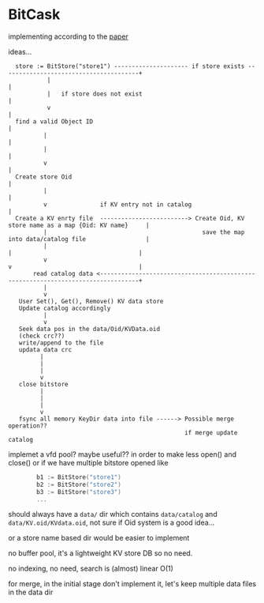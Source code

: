 BitCask
===========================

implementing according to the [paper](https://riak.com/assets/bitcask-intro.pdf)


ideas...
```                                                                                          
  store := BitStore("store1") --------------------- if store exists ---------------------------------------+                                                                     
           |                                                                                               |             
           |   if store does not exist                                                                     |
           v                                                                                               |
  find a valid Object ID                                                                                   |
          |                                                                                                |
          |                                                                                                |
          v                                                                                                |
  Create store Oid                                                                                         |
          |                                                                                                |
          v               if KV entry not in catalog                                                       |
  Create a KV enrty file  -------------------------> Create Oid, KV store name as a map {Oid: KV name}     |
          |                                            save the map into data/catalog file                 |
          |                                                           |                                    |
          v                                                           v                                    |
       read catalog data <---------------------------------------------------------------------------------+
          |                                                                                            
          v                                                                                            
   User Set(), Get(), Remove() KV data store                                                 
   Update catalog accordingly                                                                         
          |                                                                                           
          v                                                                                           
   Seek data pos in the data/Oid/KVData.oid                                                           
   (check crc??)                                                                                      
   write/append to the file                                                                           
   updata data crc                                                                                    
         |                                                                                            
         |                                                                                            
         |                                                                                            
         v                                                                                            
   close bitstore                                                                                     
         |                                                                                            
         |                                                                                            
         |                                                                                            
         v                                                                                            
   fsync all memory KeyDir data into file ------> Possible merge operation??                          
                                                  if merge update catalog                          
```

implemet a vfd pool? maybe useful?? in order to make less open() and close() or if we have multiple bitstore opened like

```go
        b1 := BitStore("store1")
        b2 := BitStore("store2")
        b3 := BitStore("store3")
        ...
```

should always have a `data/` dir which contains `data/catalog` and `data/KV.oid/KVdata.oid`, not sure if Oid system is a good idea...

or a store name based dir would be easier to implement

no buffer pool, it's a lightweight KV store DB so no need.

no indexing, no need, search is (almost) linear O(1)

for merge, in the initial stage don't implement it, let's keep multiple data files in the data dir
